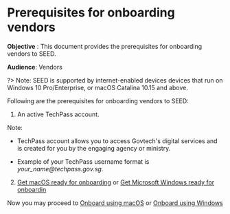 # Prerequisites for onboarding vendors

**Objective** : This document provides the prerequisites for onboarding vendors to SEED.

**Audience**: Vendors

?> Note: SEED is supported by internet-enabled devices devices that run on Windows 10 Pro/Enterprise, or macOS Catalina 10.15 and above.

Following are the prerequisites for onboarding vendors to SEED:

1. An active TechPass account. <!--If you do not have one, visit [Create TechPass account]() to create a TechPass account.-->

Note:

- TechPass account allows you to access Govtech's digital services and is created for you by the engaging agency or ministry.

- Example of your TechPass username format is *your_name<span>@</span>techpass.gov.sg*.

2. [Get macOS ready for onboarding](seed-pre-onboarding-clean-up-instructions-for-macos) or [Get Microsoft Windows ready for onboardin](seed-pre-onboarding-clean-up-instructions-for-windows)

 Now you may proceed to [Onboard using macOS](seed-onboarding-instructions-for-macos) or [Onboard using Windows](seed-onboarding-instructions-windows)
